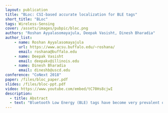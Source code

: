 ```yaml
---
layout: publication
title: "BLoc: CSI-based accurate localization for BLE tags"
short_title: "BLoc"
tags: Wireless-Sensing
cover: /assets/images/pubpic/bloc.png
authors: "Roshan Ayyalasomayajula, Deepak Vasisht, Dinesh Bharadia"
author_list:
    - name: Roshan Ayyalasomayajula
      url: https://www.acsu.buffalo.edu/~roshana/
      email: roshana@buffalo.edu
    - name: Deepak Vasisht
      email: deepakv@illinois.edu
    - name: Dinesh Bharadia
      email: dineshb@uscd.edu
conference: "CoNext 2018"
paper: /files/bloc_paper.pdf
slides: /files/bloc-ppt.pdf
video: https://www.youtube.com/embed/tC70Hs8cjwI
description: 
  - title: Abstract
  - text: "Bluetooth Low Energy (BLE) tags have become very prevalent over the last decade for tracking applications in homes as well as businesses. These tags are used to track objects, navigate people, and deliver contextual advertisements. However, in spite of the wide interest in tracking BLE tags, the primary methods of tracking them are based on signal strength (RSSI) measurements. Past work has shown that such methods are inaccurate, and prone to multipath and dynamic environments. As a result, localization using Wi-Fi has moved to Channel State Information (CSI, includes both signal strength and signal phase) based localization methods. In this paper, we seek to investigate what are the challenges that prevent BLE from adopting CSI based localization methods. We identify fundamental differences at the PHY layer between BLE and Wi-Fi, that make it challenging to extend CSI based localization to BLE. We present our system, BLoc, that incorporates novel, BLE-compatible algorithms to overcome these challenges and enable an accurate, multipath-resistant localization system. Our empirical evaluation shows that BLoc can achieve a localization accuracy of 86 cm with BLE tags, a 3X improvement over a state-of-the-art baseline."
---
```


